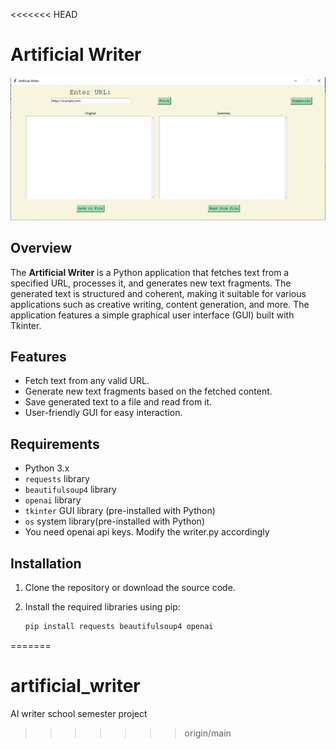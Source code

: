 <<<<<<< HEAD
# Artificial Writer

![Alt Text](artiwriter.png)


## Overview

The **Artificial Writer** is a Python application that fetches text 
from a specified URL, processes it, and generates new text fragments. 
The generated text is structured and coherent, making it suitable for 
various applications such as creative writing, content generation, and more. 
The application features a simple graphical user interface (GUI) built with Tkinter.

## Features

- Fetch text from any valid URL.
- Generate new text fragments based on the fetched content.
- Save generated text to a file and read from it.
- User-friendly GUI for easy interaction.


## Requirements

- Python 3.x
- `requests` library
- `beautifulsoup4` library
- `openai` library
- `tkinter` GUI library (pre-installed with Python)
- `os` system library(pre-installed with Python)
- You need openai api keys. Modify the writer.py accordingly
## Installation

1. Clone the repository or download the source code.
2. Install the required libraries using pip:

   ```bash
   pip install requests beautifulsoup4 openai
   
=======
# artificial_writer
AI writer school semester project
>>>>>>> origin/main
